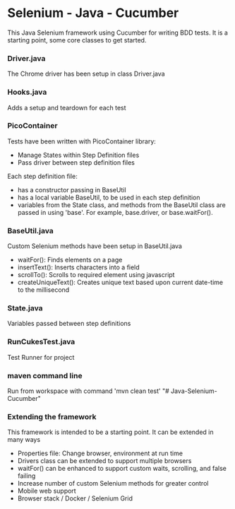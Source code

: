 # Selenium - Java - Cucumber  
This Java Selenium framework using Cucumber for writing BDD tests. It is a starting point, some core classes to get started.


### Driver.java
The Chrome driver has been setup in class Driver.java

### Hooks.java
Adds a setup and teardown for each test

### PicoContainer
Tests have been written with PicoContainer library:
- Manage States within Step Definition files
- Pass driver between step definition files

Each step definition file:
- has a constructor passing in BaseUtil
- has a local variable BaseUtil, to be used in each step definition
- variables from the State class, and methods from the BaseUtil class are passed in using 'base'.
  For example, base.driver, or base.waitFor().

### BaseUtil.java
Custom Selenium methods have been setup in BaseUtil.java
- waitFor():          Finds elements on a page
- insertText():       Inserts characters into a field
- scrollTo():         Scrolls to required element using javascript
- createUniqueText(): Creates unique text based upon current date-time to the millisecond

### State.java
Variables passed between step definitions

### RunCukesTest.java
Test Runner for project

### maven command line
Run from workspace with command 'mvn clean test'
"# Java-Selenium-Cucumber" 

### Extending the framework
This framework is intended to be a starting point. It can be extended in many ways
- Properties file: Change browser, environment at run time
- Drivers class can be extended to support multiple browsers
- waitFor() can be enhanced to support custom waits, scrolling, and false failing
- Increase number of custom Selenium methods for greater control
- Mobile web support
- Browser stack / Docker / Selenium Grid 